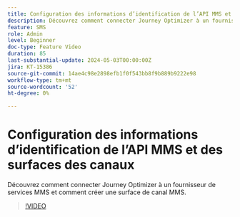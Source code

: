 ```yaml
---
title: Configuration des informations d’identification de l’API MMS et des surfaces des canaux
description: Découvrez comment connecter Journey Optimizer à un fournisseur de services MMS et comment créer une surface de canal MMS.
feature: SMS
role: Admin
level: Beginner
doc-type: Feature Video
duration: 85
last-substantial-update: 2024-05-03T00:00:00Z
jira: KT-15386
source-git-commit: 14ae4c98e2898efb1f0f543bb8f9b889b9222e98
workflow-type: tm+mt
source-wordcount: '52'
ht-degree: 0%

---
```



# Configuration des informations d’identification de l’API MMS et des surfaces des canaux

Découvrez comment connecter Journey Optimizer à un fournisseur de services MMS et comment créer une surface de canal MMS.

>[!VIDEO](https://video.tv.adobe.com/v/3428872/?learn=on)
